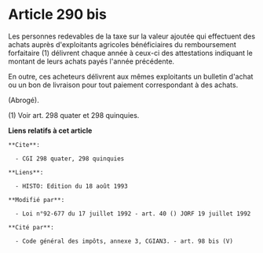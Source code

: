 # Article 290 bis

Les personnes redevables de la taxe sur la valeur ajoutée qui effectuent des achats auprès d'exploitants agricoles
bénéficiaires du remboursement forfaitaire (1) délivrent chaque année à ceux-ci des attestations indiquant le montant de
leurs achats payés l'année précédente.

En outre, ces acheteurs délivrent aux mêmes exploitants un bulletin d'achat ou un bon de livraison pour tout paiement
correspondant à des achats.

(Abrogé).

(1) Voir art. 298 quater et 298 quinquies.

**Liens relatifs à cet article**

	**Cite**:

	  - CGI 298 quater, 298 quinquies

	**Liens**:

	  - HISTO: Edition du 18 août 1993

	**Modifié par**:

	  - Loi n°92-677 du 17 juillet 1992 - art. 40 () JORF 19 juillet 1992

	**Cité par**:

	  - Code général des impôts, annexe 3, CGIAN3. - art. 98 bis (V)
